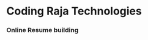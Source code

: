 <h1>Coding Raja Technologies</h1>
<h3>Online Resume building</h3>


                                                
                    
